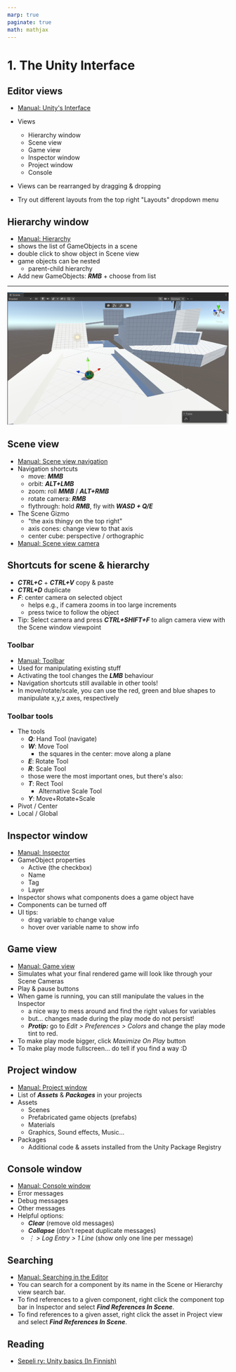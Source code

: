 ```yaml
---
marp: true
paginate: true
math: mathjax
---
```

<!-- headingDivider: 3 -->
<!-- class: default -->
# 1. The Unity Interface

## Editor views

* [Manual: Unity's Interface](https://docs.unity3d.com/Manual/UsingTheEditor.html)
* Views
  * Hierarchy window
  * Scene view
  * Game view
  * Inspector window
  * Project window
  * Console

* Views can be rearranged by dragging & dropping
* Try out different layouts from the top right "Layouts" dropdown menu
## Hierarchy window

* [Manual: Hierarchy](https://docs.unity3d.com/Manual/Hierarchy.html)
* shows the list of GameObjects in a scene
* double click to show object in Scene view
* game objects can be nested
  * parent-child hierarchy
* Add new GameObjects: ***RMB*** + choose from list

<!-- _footer: "LMB, MMB, RMB: Left/Middle/Right mouse button" -->
---
![the scene view](imgs/sceneview.png)
## Scene view
* [Manual: Scene view navigation](https://docs.unity3d.com/Manual/SceneViewNavigation.html)
* Navigation shortcuts
  * move: ***MMB***
  * orbit: ***ALT+LMB***
  * zoom: roll ***MMB*** / ***ALT+RMB***
  * rotate camera: ***RMB***
  * flythrough: hold ***RMB***, fly with ***WASD + Q/E***
* The Scene Gizmo
  * "the axis thingy on the top right"
  * axis cones: change view to that axis
  * center cube: perspective / orthographic
* [Manual: Scene view camera](https://docs.unity3d.com/Manual/SceneViewCamera.html)
## Shortcuts for scene & hierarchy
* ***CTRL+C*** + ***CTRL+V*** copy & paste
* ***CTRL+D*** duplicate
* ***F***: center camera on selected object
  * helps e.g., if camera zooms in too large increments
  * press twice to follow the object
* Tip: Select camera and press ***CTRL+SHIFT+F*** to align camera view with the Scene window viewpoint
### Toolbar

* [Manual: Toolbar](https://docs.unity3d.com/Manual/Toolbar.html)
* Used for manipulating existing stuff
* Activating the tool changes the ***LMB*** behaviour
* Navigation shortcuts still available in other tools!
* In move/rotate/scale, you can use the red, green and blue shapes to manipulate x,y,z axes, respectively
### Toolbar tools
* The tools
  * ***Q***: Hand Tool (navigate)
  * ***W***: Move Tool
    * the squares in the center: move along a plane
  * ***E***: Rotate Tool
  * ***R***: Scale Tool
  * those were the most important ones, but there's also:
  * ***T***: Rect Tool
    * Alternative Scale Tool
  * ***Y***: Move+Rotate+Scale
* Pivot / Center
* Local / Global
## Inspector window

* [Manual: Inspector](https://docs.unity3d.com/Manual/UsingTheInspector.html)
* GameObject properties
  * Active (the checkbox)
  * Name
  * Tag
  * Layer
* Inspector shows what components does a game object have
* Components can be turned off
* UI tips:
  * drag variable to change value
  * hover over variable name to show info
 
## Game view

* [Manual: Game view](https://docs.unity3d.com/Manual/GameView.html)
* Simulates what your final rendered game will look like through your Scene Cameras
* Play & pause buttons
* When game is running, you can still manipulate the values in the Inspector
  * a nice way to mess around and find the right values for variables
  * but... changes made during the play mode do not persist!
  * ***Protip:*** go to *Edit > Preferences > Colors* and change the play mode tint to red.
* To make play mode bigger,  click *Maximize On Play* button
* To make play mode fullscreen... do tell if you find a way :D

## Project window

* [Manual: Project window](https://docs.unity3d.com/Manual/ProjectView.html)
* List of ***Assets*** & ***Packages*** in your projects
* Assets
	* Scenes
	* Prefabricated game objects (prefabs)
	* Materials
	* Graphics, Sound effects, Music...
* Packages
  * Additional code & assets installed from the Unity Package Registry

## Console window

* [Manual: Console window](https://docs.unity3d.com/Manual/Console.html)
* Error messages
* Debug messages
* Other messages
* Helpful options:
  * ***Clear*** (remove old messages)
  * ***Collapse*** (don't repeat duplicate messages)
  * *$\vdots$ > Log Entry > 1 Line* (show only one line per message)

## Searching

* [Manual: Searching in the Editor](https://docs.unity3d.com/Manual/Searching.html)
* You can search for a component by its name in the Scene or Hierarchy view search bar.
* To find references to a given component, right click the component top bar in Inspector and select ***Find References In Scene***.
* To find references to a given asset, right click the asset in Project view and select ***Find References In Scene***.

## Reading

* [Sepeli ry: Unity basics (In Finnish)](https://sepeliry.github.io/unity1.html)